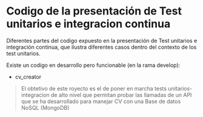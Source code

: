 # Codigo de la presentación de Test unitarios e integracion continua

Diferentes partes del codigo expuesto en la presentación de Test unitarios e integración continua, que ilustra diferentes casos dentro del contexto de los test unitarios.

Existe un codigo en desarrollo pero funcionable (en la rama develop): 

  - cv_creator
 
> El obtetivo de este royecto es el de poner en marcha tests unitarios-integracion de alto nivel que permitan probar las llamadas de un API que se ha desarrollado para manejar CV con una Base de datos NoSQL (MongoDB)

